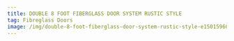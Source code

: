```yaml
---
title: DOUBLE 8 FOOT FIBERGLASS DOOR SYSTEM RUSTIC STYLE
tag: Fibreglass Doors
image: /img/double-8-foot-fiberglass-door-system-rustic-style-e1501596093352.jpg
---
```

